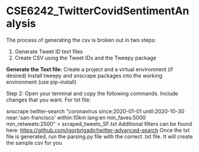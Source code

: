 # CSE6242_TwitterCovidSentimentAnalysis
The process of generating the csv is broken out in two steps:
1) Generate Tweet ID text files
2) Create CSV using the Tweet IDs and the Tweepy package

<b>Generate the Text file:</b>
Create a project and a virtual environment (if desired)
Install tweepy and snscrape packages into the working environment (use pip-install)

Step 2: Open your terminal and copy the following commands. Include changes that you want.
For txt file:

snscrape twitter-search "coronavirus since:2020-01-01 until:2020-10-30 near:'san-francisco' within:10km lang:en min_faves:5000 min_retweets:2500" > scraped_tweets_SF.txt
Additional filters can be found here: https://github.com/igorbrigadir/twitter-advanced-search
Once the txt file is generated, run the parsing.py file with the correct .txt file. It will create the sample csv for you
